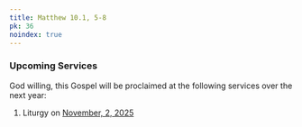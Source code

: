 ```yaml
---
title: Matthew 10.1, 5-8
pk: 36
noindex: true
---
```


### Upcoming Services

God willing, this Gospel will be proclaimed at the following services over the next year:


1. Liturgy on [November,  2, 2025](https://orthocal.info/readings/gregorian/2025/11/02/)
